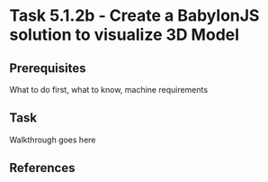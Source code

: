 # Task 5.1.2b - Create a BabylonJS solution to visualize 3D Model

## Prerequisites 

What to do first, what to know, machine requirements

## Task 

Walkthrough goes here

## References
